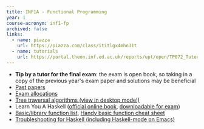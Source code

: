 ```yaml
---
title: INF1A - Functional Programming
year: 1
course-acronym: inf1-fp
archived: false
links:
  - name: piazza
    url: https://piazza.com/class/ititlgx4mhn31t
  - name: tutorials
    url: https://portal.theon.inf.ed.ac.uk/reports/upt/open/TP072_Tutorial_Groups/inf1-fp.shtml
---
```

-   **Tip by a tutor for the final exam**: the exam is open book, so
    taking in a copy of the previous year's exam paper and solutions may
    be beneficial
-   [Past papers][papers]
-   [Exam allocations][allocations]
-   [Tree traversal algorithms (view in desktop mode!)][traversals]
-   Learn You A Haskell ([official online book], [downloadable for exam][downloadable-lyah])
-   [Basic/library function list][basic-library-functions], [Handy basic function cheat sheet][handy-functions]
-   [Troubleshooting for Haskell (including Haskell-mode on Emacs)][troubleshooting]

  [papers]: https://www.inf.ed.ac.uk/teaching/courses/inf1/fp/exams/
  [allocations]: https://www.inf.ed.ac.uk/teaching/courses/inf1/fp/exams/exam-allocation-2016.pdf
  [traversals]: https://en.wikibooks.org/wiki/A-level_Computing_2009/AQA/Problem_Solving,_Programming,_Operating_Systems,_Databases_and_Networking/Programming_Concepts/Tree_traversal_algorithms_for_a_binary_tree
  [official online book]: http://learnyouahaskell.com/chapters
  [downloadable-lyah]: /resources/inf1-fp/inf1-fp-lyah.zip
  [basic-library-functions]: /resources/inf1-fp/inf1-fp-function-list.txt
  [handy-functions]: /resources/inf1-fp/inf1-fp-handy-functions.pdf
  [troubleshooting]: /resources/inf1-fp/troubleshooting.html
